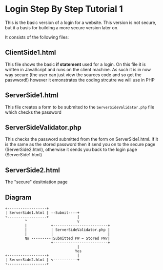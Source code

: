 # Login Step By Step Tutorial 1
This is the basic version of a login for a website. This version is not secure, but it a basis for building a more secure version later on.

It consists of the following files:

## ClientSide1.html

This file shows the basic **if statement** used for a login. On this file it is written in JavaScript and runs on the client machine. As such it is in now way secure (the user can just view the sources code and so get the paswword!) however it emonstrates the coding strcutre we will use in PHP

## ServerSide1.html

This file creates a form to be submited to the ```ServerSideValidator.php``` file which checks the password

## ServerSideValidator.php

This checks the password submitted from the form on ServerSide1.html. If it is the same as the stored password then it send you on to the secure page (ServerSide2.html), otherwise it sends you back to the login page (ServerSide1.html)

## ServerSide2.html

The "secure" desitniation page

## Diagram
```
+------------------+
| ServerSide1.html | --Submit----+
+------------------+             |
         ^                       v
         |           +-------------------------+                          
         |           | ServerSideValidator.php |
         |           |                         |
         No ---------|Submitted PW = Stored PW?|
                     +-------------------------+                               
                                 |
                                Yes
+------------------+             |     
| ServerSide2.html | <-----------+
+------------------+

```
